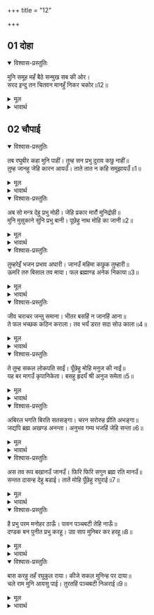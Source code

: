 +++
title = "12"

+++


## 01 दोहा
<details open><summary>विश्वास-प्रस्तुतिः</summary>

मुनि समूह महँ बैठे सन्मुख सब की ओर।  
सरद इन्दु तन चितवन मानहुँ निकर चकोर॥12॥  
</details>

<details><summary>मूल</summary>

मुनि समूह महँ बैठे सन्मुख सब की ओर।  
सरद इन्दु तन चितवन मानहुँ निकर चकोर॥12॥  
</details>

<details><summary>भावार्थ</summary>

मुनियों के समूह में श्री रामचन्द्रजी सबकी ओर सम्मुख होकर बैठे हैं (अर्थात्‌ प्रत्येक मुनि को श्री रामजी अपने ही सामने मुख करके बैठे दिखाई देते हैं और सब मुनि टकटकी लगाए उनके मुख को देख रहे हैं)। ऐसा जान पडता है मानो चकोरों का समुदाय शरत्पूर्णिमा के चन्द्रमा की ओर देख रहा है॥12॥  
</details>





## 02 चौपाई
<details open><summary>विश्वास-प्रस्तुतिः</summary>

तब रघुबीर कहा मुनि पाहीं। तुम्ह सन प्रभु दुराव कछु नाहीं॥  
तुम्ह जानहु जेहि कारन आयउँ। ताते तात न कहि समुझायउँ॥1॥  
</details>

<details><summary>मूल</summary>

तब रघुबीर कहा मुनि पाहीं। तुम्ह सन प्रभु दुराव कछु नाहीं॥  
तुम्ह जानहु जेहि कारन आयउँ। ताते तात न कहि समुझायउँ॥1॥  
</details>

<details><summary>भावार्थ</summary>

तब श्री रामजी ने मुनि से कहा- हे प्रभो! आप से तो कुछ छिपाव है नहीं। मैं जिस कारण से आया हूँ, वह आप जानते ही हैं। इसी से हे तात! मैन्ने आपसे समझाकर कुछ नहीं कहा॥1॥  
</details>

<details open><summary>विश्वास-प्रस्तुतिः</summary>

अब सो मन्त्र देहु प्रभु मोही। जेहि प्रकार मारौं मुनिद्रोही॥  
मुनि मुसुकाने सुनि प्रभु बानी। पूछेहु नाथ मोहि का जानी॥2॥  
</details>

<details><summary>मूल</summary>

अब सो मन्त्र देहु प्रभु मोही। जेहि प्रकार मारौं मुनिद्रोही॥  
मुनि मुसुकाने सुनि प्रभु बानी। पूछेहु नाथ मोहि का जानी॥2॥  
</details>

<details><summary>भावार्थ</summary>

हे प्रभो! अब आप मुझे वही मन्त्र (सलाह) दीजिए, जिस प्रकार मैं मुनियों के द्रोही राक्षसों को मारूँ। प्रभु की वाणी सुनकर मुनि मुस्कुराए और बोले- हे नाथ! आपने क्या समझकर मुझसे यह प्रश्न किया?॥2॥  
</details>

<details open><summary>विश्वास-प्रस्तुतिः</summary>

तुम्हरेइँ भजन प्रभाव अघारी। जानउँ महिमा कछुक तुम्हारी॥  
ऊमरि तरु बिसाल तव माया। फल ब्रह्माण्ड अनेक निकाया॥3॥  
</details>

<details><summary>मूल</summary>

तुम्हरेइँ भजन प्रभाव अघारी। जानउँ महिमा कछुक तुम्हारी॥  
ऊमरि तरु बिसाल तव माया। फल ब्रह्माण्ड अनेक निकाया॥3॥  
</details>

<details><summary>भावार्थ</summary>

हे पापों का नाश करने वाले! मैं तो आप ही के भजन के प्रभाव से आपकी कुछ थोडी सी महिमा जानता हूँ। आपकी माया गूलर के विशाल वृक्ष के समान है, अनेकों ब्रह्माण्डों के समूह ही जिसके फल हैं॥3॥  
</details>

<details open><summary>विश्वास-प्रस्तुतिः</summary>

जीव चराचर जन्तु समाना। भीतर बसहिं न जानहिं आना॥  
ते फल भच्छक कठिन कराला। तव भयँ डरत सदा सोउ काला॥4॥  
</details>

<details><summary>मूल</summary>

जीव चराचर जन्तु समाना। भीतर बसहिं न जानहिं आना॥  
ते फल भच्छक कठिन कराला। तव भयँ डरत सदा सोउ काला॥4॥  
</details>

<details><summary>भावार्थ</summary>

चर और अचर जीव (गूलर के फल के भीतर रहने वाले छोटे-छोटे) जन्तुओं के समान उन (ब्रह्माण्ड रूपी फलों) के भीतर बसते हैं और वे (अपने उस छोटे से जगत्‌ के सिवा) दूसरा कुछ नहीं जानते। उन फलों का भक्षण करने वाला कठिन और कराल काल है। वह काल भी सदा आपसे भयभीत रहता है॥4॥  
</details>

<details open><summary>विश्वास-प्रस्तुतिः</summary>

ते तुम्ह सकल लोकपति साईं। पूँछेहु मोहि मनुज की नाईं॥  
यह बर मागउँ कृपानिकेता। बसहु हृदयँ श्री अनुज समेता॥5॥  
</details>

<details><summary>मूल</summary>

ते तुम्ह सकल लोकपति साईं। पूँछेहु मोहि मनुज की नाईं॥  
यह बर मागउँ कृपानिकेता। बसहु हृदयँ श्री अनुज समेता॥5॥  
</details>

<details><summary>भावार्थ</summary>

उन्हीं आपने समस्त लोकपालों के स्वामी होकर भी मुझसे मनुष्य की तरह प्रश्न किया। हे कृपा के धाम! मैं तो यह वर माँगता हूँ कि आप श्री सीताजी और छोटे भाई लक्ष्मणजी सहित मेरे हृदय में (सदा) निवास कीजिए॥5॥  
</details>

<details open><summary>विश्वास-प्रस्तुतिः</summary>

अबिरल भगति बिरति सतसङ्गा। चरन सरोरुह प्रीति अभङ्गा॥  
जद्यपि ब्रह्म अखण्ड अनन्ता। अनुभव गम्य भजहिं जेहि सन्ता॥6॥  
</details>

<details><summary>मूल</summary>

अबिरल भगति बिरति सतसङ्गा। चरन सरोरुह प्रीति अभङ्गा॥  
जद्यपि ब्रह्म अखण्ड अनन्ता। अनुभव गम्य भजहिं जेहि सन्ता॥6॥  
</details>

<details><summary>भावार्थ</summary>

मुझे प्रगाढ भक्ति, वैराग्य, सत्सङ्ग और आपके चरणकमलों में अटूट प्रेम प्राप्त हो। यद्यपि आप अखण्ड और अनन्त ब्रह्म हैं, जो अनुभव से ही जानने में आते हैं और जिनका सन्तजन भजन करते हैं॥6॥  
</details>

<details open><summary>विश्वास-प्रस्तुतिः</summary>

अस तव रूप बखानउँ जानउँ। फिरि फिरि सगुन ब्रह्म रति मानउँ॥  
सन्तत दासन्ह देहु बडाई। तातें मोहि पूँछेहु रघुराई॥7॥  
</details>

<details><summary>मूल</summary>

अस तव रूप बखानउँ जानउँ। फिरि फिरि सगुन ब्रह्म रति मानउँ॥  
सन्तत दासन्ह देहु बडाई। तातें मोहि पूँछेहु रघुराई॥7॥  
</details>

<details><summary>भावार्थ</summary>

यद्यपि मैं आपके ऐसे रूप को जानता हूँ और उसका वर्णन भी करता हूँ, तो भी लौट-लौटकर में सगुण ब्रह्म में (आपके इस सुन्दर स्वरूप में) ही प्रेम मानता हूँ। आप सेवकों को सदा ही बडाई दिया करते हैं, इसी से हे रघुनाथजी! आपने मुझसे पूछा है॥7॥  
</details>

<details open><summary>विश्वास-प्रस्तुतिः</summary>

है प्रभु परम मनोहर ठाऊँ। पावन पञ्चबटी तेहि नाऊँ॥  
दण्डक बन पुनीत प्रभु करहू। उग्र साप मुनिबर कर हरहू॥8॥  
</details>

<details><summary>मूल</summary>

है प्रभु परम मनोहर ठाऊँ। पावन पञ्चबटी तेहि नाऊँ॥  
दण्डक बन पुनीत प्रभु करहू। उग्र साप मुनिबर कर हरहू॥8॥  
</details>

<details><summary>भावार्थ</summary>

हे प्रभो! एक परम मनोहर और पवित्र स्थान है, उसका नाम पञ्चवटी है। हे प्रभो! आप दण्डक वन को (जहाँ पञ्चवटी है) पवित्र कीजिए और श्रेष्ठ मुनि गौतमजी के कठोर शाप को हर लीजिए॥8॥  
</details>

<details open><summary>विश्वास-प्रस्तुतिः</summary>

बास करहु तहँ रघुकुल राया। कीजे सकल मुनिन्ह पर दाया॥  
चले राम मुनि आयसु पाई। तुरतहिं पञ्चबटी निअराई॥9॥  
</details>

<details><summary>मूल</summary>

बास करहु तहँ रघुकुल राया। कीजे सकल मुनिन्ह पर दाया॥  
चले राम मुनि आयसु पाई। तुरतहिं पञ्चबटी निअराई॥9॥  
</details>

<details><summary>भावार्थ</summary>

हे रघुकुल के स्वामी! आप सब मुनियों पर दया करके वहीं निवास कीजिए। मुनि की आज्ञा पाकर श्री रामचन्द्रजी वहाँ से चल दिए और शीघ्र ही पञ्चवटी के निकट पहुँच गए॥9॥  
</details>
